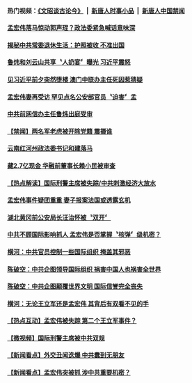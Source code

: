 #### 热门视频：[《文昭谈古论今》](https://github.com/gfw-breaker/wenzhao/blob/master/README.md?t=10221833) &nbsp;|&nbsp; [新唐人时事小品](https://github.com/gfw-breaker/ntdtv-comedy/blob/master/README.md?t=10221833) &nbsp;|&nbsp; [新唐人中国禁闻](https://github.com/gfw-breaker/ntdtv-news/blob/master/README.md?t=10221833)

#### [孟宏伟落马惊动郭声琨？政法委紧急喊话意味深](../pages/prog1138/a1396326.md?t=10221833) 

#### [揭秘中共常委退休生活：护照被收 不准出国](../pages/prog1138/a1368211.md?t=10221833) 

#### [鲁炜和刘云山共享〝人奶宴〞曝光 习近平震怒](../pages/prog1138/a1396210.md?t=10221833) 

#### [见习近平前夕突然堕楼 澳门中联办主任死因惹猜疑](../pages/prog1138/a1396256.md?t=10221833) 

#### [孟宏伟妻再受访 罕见点名公安部官员〝迫害〞孟](../pages/prog1138/a1396185.md?t=10221833) 

#### [中共前网信办主任鲁炜出庭受审](../pages/prog1138/a1396036.md?t=10221833) 

#### [【禁闻】两名军老虎被开除党籍 震摄谁](../pages/prog1138/a1395932.md?t=10221833) 

#### [云南红河州政法委书记和建落马](../pages/prog1138/a1395743.md?t=10221833) 

#### [藏2.7亿现金 华融前董事长赖小民被审查](../pages/prog1138/a1395448.md?t=10221833) 

#### [【热点解读】国际刑警主席被失踪/中共刺激经济大放水](../pages/prog1138/a1395325.md?t=10221833) 

#### [孟宏伟事件疑团重重 妻子报案法国或透露玄机](../pages/prog1138/a1395301.md?t=10221833) 

#### [湖北黄冈前公安局长汪治怀被〝双开〞](../pages/prog1138/a1395123.md?t=10221833) 

#### [中共不顾国际影响抓人 孟宏伟是否掌握〝核弹〞级机密？](../pages/prog1138/a1395061.md?t=10221833) 

#### [横河：中共官员控制一些国际组织 掩盖其邪恶](../pages/prog1138/a1395057.md?t=10221833) 

#### [陈破空：中共企图领导国际组织 祸害中国人也祸害全世界](../pages/prog1138/a1395054.md?t=10221833) 

#### [陈破空：中共企图颠覆世界文明 国际信誉完全丧失](../pages/prog1138/a1395052.md?t=10221833) 

#### [横河：无论王立军还是孟宏伟 其背后有双看不见的手](../pages/prog1138/a1395051.md?t=10221833) 

#### [【热点互动】孟宏伟被失踪 第二个王立军事件？](../pages/prog1138/a1394932.md?t=10221833) 

#### [【微视频】国际刑警主席被中共双规](../pages/prog1138/a1394844.md?t=10221833) 

#### [【新闻看点】外交丑闻迭爆 中共蠢到无朋友](../pages/prog1138/a1394869.md?t=10221833) 

#### [【新闻看点】孟宏伟突被抓 涉中共重要机密？](../pages/prog1138/a1394866.md?t=10221833) 

